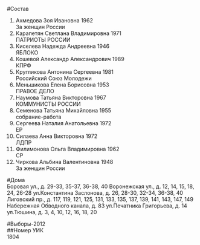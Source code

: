 #Состав  
1. Ахмедова Зоя Ивановна 1962  
    За женщин России  
2. Карапетян Светлана Владимировна 1971  
    ПАТРИОТЫ РОССИИ  
3. Киселева Надежда Андреевна 1946  
    ЯБЛОКО  
4. Кошевой Александр Александрович 1989  
    КПРФ  
5. Кругликова Антонина Сергеевна 1981  
    Российский Союз Молодежи  
6. Меньшикова Елена Борисовна 1953  
    ПРАВОЕ ДЕЛО  
7. Наумова Татьяна Викторовна 1967  
    КОММУНИСТЫ РОССИИ  
8. Семенова Татьяна Михайловна 1955  
    собрание-работа  
9. Сергеева Наталия Анатольевна 1972  
    ЕР  
10. Силаева Анна Викторовна 1972  
    ЛДПР  
11. Филимонова Ольга Владимировна 1962  
    СР  
12. Чиркова Альбина Валентиновна 1948  
    За женщин России  
  
#Дома  
Боровая ул., д. 29-33, 35-37, 36-38, 40 Воронежская ул., д. 12, 14, 15, 18, 24, 26-28 ул.Константина Заслонова, д. 26, 28-30, 32-34, 36-38, 40 Лиговский пр., д. 117, 119, 121, 125, 131, 133, 135, 137, 139, 141, 143, 147, 149 Набережная Обводного канала, д. 83 ул.Печатника Григорьева, д. 14 ул.Тюшина, д. 3, 4, 10, 12, 16, 18, 20  
  
#Выборы-2012  
##Номер УИК  
1804  
